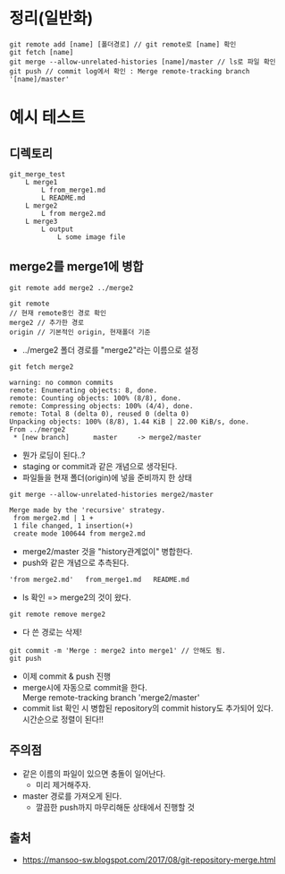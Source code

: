 # 정리(일반화)
~~~
git remote add [name] [폴더경로] // git remote로 [name] 확인
git fetch [name]
git merge --allow-unrelated-histories [name]/master // ls로 파일 확인
git push // commit log에서 확인 : Merge remote-tracking branch '[name]/master'
~~~

# 예시 테스트

## 디렉토리
~~~
git_merge_test
    L merge1
        L from_merge1.md
        L README.md
    L merge2
        L from merge2.md
    L merge3
        L output
            L some image file
~~~

## merge2를 merge1에 병합
~~~
git remote add merge2 ../merge2

git remote
// 현재 remote중인 경로 확인
merge2 // 추가한 경로
origin // 기본적인 origin, 현재폴더 기준

~~~
- ../merge2 폴더 경로를 "merge2"라는 이름으로 설정

~~~
git fetch merge2

warning: no common commits
remote: Enumerating objects: 8, done.
remote: Counting objects: 100% (8/8), done.
remote: Compressing objects: 100% (4/4), done.
remote: Total 8 (delta 0), reused 0 (delta 0)
Unpacking objects: 100% (8/8), 1.44 KiB | 22.00 KiB/s, done.
From ../merge2
 * [new branch]      master     -> merge2/master

~~~
- 뭔가 로딩이 된다..?
- staging or commit과 같은 개념으로 생각된다.
- 파일들을 현재 폴더(origin)에 넣을 준비까지 한 상태

~~~
git merge --allow-unrelated-histories merge2/master

Merge made by the 'recursive' strategy.
 from merge2.md | 1 +
 1 file changed, 1 insertion(+)
 create mode 100644 from merge2.md
~~~
- merge2/master 것을 "history관계없이" 병합한다.
- push와 같은 개념으로 추측된다.

~~~
'from merge2.md'   from_merge1.md   README.md
~~~
- ls 확인 => merge2의 것이 왔다.

~~~
git remote remove merge2
~~~
- 다 쓴 경로는 삭제!

~~~
git commit -m 'Merge : merge2 into merge1' // 안해도 됨.
git push
~~~
- 이제 commit & push 진행
- merge시에 자동으로 commit을 한다.  
  Merge remote-tracking branch 'merge2/master'
- commit list 확인 시 병합된 repository의 commit history도 추가되어 있다.  
  시간순으로 정렬이 된다!!

## 주의점
- 같은 이름의 파일이 있으면 충돌이 일어난다.
    - 미리 제거해주자.
- master 경로를 가져오게 된다.
    - 깔끔한 push까지 마무리해둔 상태에서 진행할 것
## 출처
- https://mansoo-sw.blogspot.com/2017/08/git-repository-merge.html
